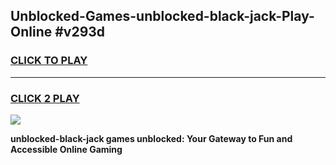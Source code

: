 
## Unblocked-Games-unblocked-black-jack-Play-Online #v293d
<h3>
<a href="https://news.freeplayer.one?title=unblocked-black-jack&ref=3">CLICK TO PLAY</a></h3>
<hr>

<h3>
<a href="https://news.freeplayer.one?title=unblocked-black-jack&ref=3">CLICK 2 PLAY</a>
  
</h3>

<a href="https://news.freeplayer.one?title=unblocked-black-jack&ref=3"><img src="https://clearcache.store/games.png"></a>


**unblocked-black-jack games unblocked: Your Gateway to Fun and Accessible Online Gaming**

